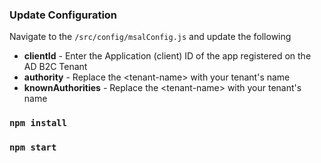 
### Update Configuration

Navigate to the `/src/config/msalConfig.js` and update the following

- **clientId** - Enter the Application (client) ID of the app registered on the AD B2C Tenant
- **authority** - Replace the &lt;tenant-name&gt; with your tenant's name
- **knownAuthorities** - Replace the &lt;tenant-name&gt; with your tenant's name

### `npm install`

### `npm start`


